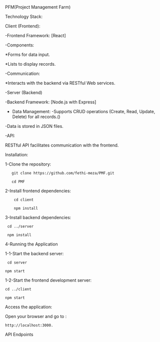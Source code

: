 PFM(Project Management Farm)


Technology Stack:

Client (Frontend):

-Frontend Framework: [React]

-Components:

  *Forms for data input.
  
  *Lists to display records.
  
-Communication:

 *Interacts with the backend via RESTful Web services.

-Server (Backend)

-Backend Framework: [Node.js with Express]

- Data Management:
-Supports CRUD operations (Create, Read, Update, Delete) for all records.()

-Data is stored in JSON files.

-API:

RESTful API facilitates communication with the frontend.



Installation:

1-Clone the repository:

       git clone https://github.com/fethi-meza/PMF.git
 
       cd PMF

 2-Install frontend dependencies:
 
        cd client
 
        npm install
 
3-Install backend dependencies:

     cd ../server
 
     npm install

 4-Running the Application
 
 1-1-Start the backend server:
 
     cd server
  
    npm start

 1-2-Start the frontend development server:
 
    cd ../client
  
    npm start

   Access the application: 
  
  Open your browser and go to :
           
    http://localhost:3000.

  
  API Endpoints
    


 
